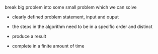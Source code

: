 break big problem into some small problem which we can solve


+ clearly defined problem statement, input and ouput

+ the steps in the algorithm need to be in a specific order and distinct

+ produce a result

+ complete in a finite amount of time